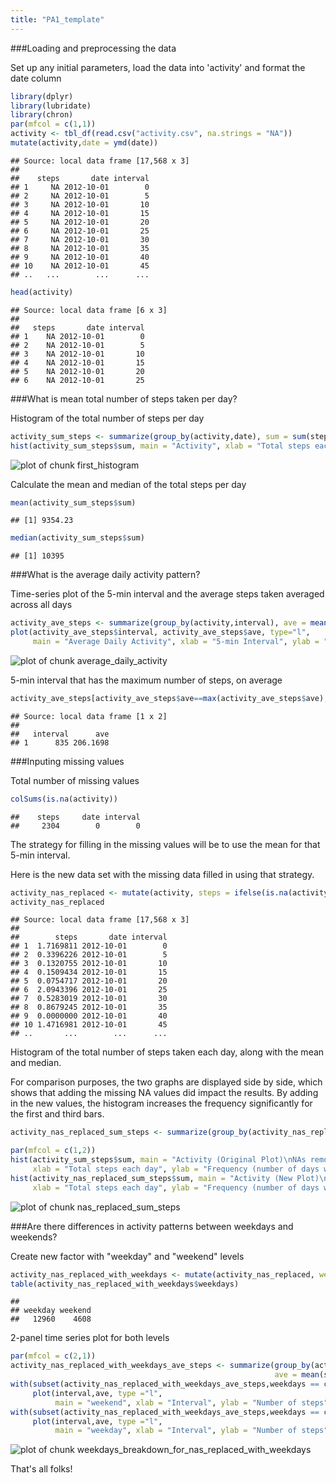 ```yaml
---
title: "PA1_template"
---
```


###Loading and preprocessing the data

Set up any initial parameters, load the data into 'activity' and format the date column


```r
library(dplyr)
library(lubridate)
library(chron)
par(mfcol = c(1,1))
activity <- tbl_df(read.csv("activity.csv", na.strings = "NA"))
mutate(activity,date = ymd(date))
```

```
## Source: local data frame [17,568 x 3]
## 
##    steps       date interval
## 1     NA 2012-10-01        0
## 2     NA 2012-10-01        5
## 3     NA 2012-10-01       10
## 4     NA 2012-10-01       15
## 5     NA 2012-10-01       20
## 6     NA 2012-10-01       25
## 7     NA 2012-10-01       30
## 8     NA 2012-10-01       35
## 9     NA 2012-10-01       40
## 10    NA 2012-10-01       45
## ..   ...        ...      ...
```

```r
head(activity)
```

```
## Source: local data frame [6 x 3]
## 
##   steps       date interval
## 1    NA 2012-10-01        0
## 2    NA 2012-10-01        5
## 3    NA 2012-10-01       10
## 4    NA 2012-10-01       15
## 5    NA 2012-10-01       20
## 6    NA 2012-10-01       25
```

###What is mean total number of steps taken per day?

Histogram of the total number of steps per day


```r
activity_sum_steps <- summarize(group_by(activity,date), sum = sum(steps, na.rm = TRUE))
hist(activity_sum_steps$sum, main = "Activity", xlab = "Total steps each day", ylab = "Frequency (number of days with those steps)")
```

![plot of chunk first_histogram](figure/first_histogram-1.png) 

Calculate the mean and median of the total steps per day


```r
mean(activity_sum_steps$sum)
```

```
## [1] 9354.23
```

```r
median(activity_sum_steps$sum)
```

```
## [1] 10395
```

###What is the average daily activity pattern?

Time-series plot of the 5-min interval and the average steps taken averaged across all days


```r
activity_ave_steps <- summarize(group_by(activity,interval), ave = mean(steps, na.rm = TRUE))
plot(activity_ave_steps$interval, activity_ave_steps$ave, type="l",
     main = "Average Daily Activity", xlab = "5-min Interval", ylab = "Average steps taken")
```

![plot of chunk average_daily_activity](figure/average_daily_activity-1.png) 

5-min interval that has the maximum number of steps, on average


```r
activity_ave_steps[activity_ave_steps$ave==max(activity_ave_steps$ave),]
```

```
## Source: local data frame [1 x 2]
## 
##   interval      ave
## 1      835 206.1698
```

###Inputing missing values

Total number of missing values


```r
colSums(is.na(activity))
```

```
##    steps     date interval 
##     2304        0        0
```

The strategy for filling in the missing values will be to use the mean for that 5-min interval.

Here is the new data set with the missing data filled in using that strategy.


```r
activity_nas_replaced <- mutate(activity, steps = ifelse(is.na(activity$steps),activity_ave_steps$ave,activity$steps))
activity_nas_replaced
```

```
## Source: local data frame [17,568 x 3]
## 
##        steps       date interval
## 1  1.7169811 2012-10-01        0
## 2  0.3396226 2012-10-01        5
## 3  0.1320755 2012-10-01       10
## 4  0.1509434 2012-10-01       15
## 5  0.0754717 2012-10-01       20
## 6  2.0943396 2012-10-01       25
## 7  0.5283019 2012-10-01       30
## 8  0.8679245 2012-10-01       35
## 9  0.0000000 2012-10-01       40
## 10 1.4716981 2012-10-01       45
## ..       ...        ...      ...
```

Histogram of the total number of steps taken each day, along with the mean and median.

For comparison purposes, the two graphs are displayed side by side, which shows that adding the missing NA values did impact the results.
By adding in the new values, the histogram increases the frequency significantly for the first and third bars.


```r
activity_nas_replaced_sum_steps <- summarize(group_by(activity_nas_replaced,date), sum = sum(steps, na.rm = TRUE))

par(mfcol = c(1,2))
hist(activity_sum_steps$sum, main = "Activity (Original Plot)\nNAs removed",
     xlab = "Total steps each day", ylab = "Frequency (number of days with those steps)", ylim = c(0,40))
hist(activity_nas_replaced_sum_steps$sum, main = "Activity (New Plot)\nNAs replaced with interval mean",
     xlab = "Total steps each day", ylab = "Frequency (number of days with those steps)", ylim = c(0,40))
```

![plot of chunk nas_replaced_sum_steps](figure/nas_replaced_sum_steps-1.png) 

###Are there differences in activity patterns between weekdays and weekends?

Create new factor with "weekday" and "weekend" levels


```r
activity_nas_replaced_with_weekdays <- mutate(activity_nas_replaced, weekdays = ifelse(is.weekend(date),"weekend","weekday"))
table(activity_nas_replaced_with_weekdays$weekdays)
```

```
## 
## weekday weekend 
##   12960    4608
```

2-panel time series plot for both levels


```r
par(mfcol = c(2,1))
activity_nas_replaced_with_weekdays_ave_steps <- summarize(group_by(activity_nas_replaced_with_weekdays,interval,weekdays),
                                                           ave = mean(steps, na.rm = TRUE))
with(subset(activity_nas_replaced_with_weekdays_ave_steps,weekdays == c("weekend")),
     plot(interval,ave, type ="l",
          main = "weekend", xlab = "Interval", ylab = "Number of steps"))
with(subset(activity_nas_replaced_with_weekdays_ave_steps,weekdays == c("weekday")),
     plot(interval,ave, type ="l",
          main = "weekday", xlab = "Interval", ylab = "Number of steps"))     
```

![plot of chunk weekdays_breakdown_for_nas_replaced_with_weekdays](figure/weekdays_breakdown_for_nas_replaced_with_weekdays-1.png) 

That's all folks!

